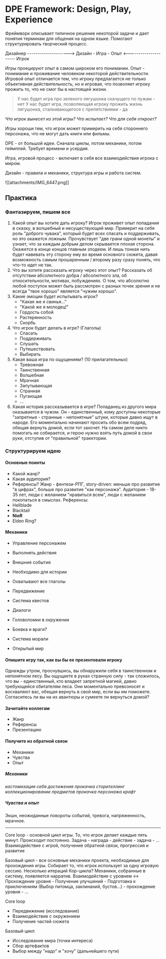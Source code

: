 # DPE Framework: Design, Play, Experience

Фреймворк описывает типичное решение некоторой задачи и дает понятия терминам для общения на одном языке. Помогают структурировать творческий процесс.

Дизайнер
--------------------->
Дизайн - Игра - Опыт
<---------------------
Игрок

Игры проецируют опыт в самом широком его понимании. Опыт - понимание и проживание человеком некоторой действительности. Игровой опыт отличается тем, что игроку предлагается не только объективная действительность, но и игровая, что позволяет игроку прожить то, что не смог бы в настоящей жизни.

>У нас будет игра про зеленого лягушонка скачущего по лужам - нет
>У нас будет игра, позволяющая игроку прожить жизнь лягушонка, сталкивающегося с препятствиями - да

*Что игрок вынесет из этой игры? Что испытает? Что для себя откроет?*

Игры хороши тем, что игрок может примерить на себя стороннего персонажа, что не могут дать книги или фильмы.

DPE - от большой идеи. Сначала циклы, потом механики, потом геймплей. Требует времени и усердия.

Игра, игровой процесс - включает в себя все взаимодействия игрока с миром.

Дизайн - правила и механики, структура игры и работа систем.

![[attachments/IMG_6447.png]]

## Практика

### Фантазируем, пишем все
1. Какой опыт вы хотите дать игроку?
	Игрок проживет опыт попадания в сказку, в волшебный и несуществующий мир. Примерит на себя роль "доброго чувака", который будет всех спасать и поддерживать, но это окажется ложным. Прочувствует "две грани одной монеты" и узнает, что за каждым добрым делом скрывается плохая сторона. Окажется в конце концов главным злодеем. И лишь тонкая нить будет навевать эту сторону ему во время основного сюжета, давая возможность самым прошаренным / второму разу сразу понять, что что-то идет не так.
2. Что вы хотите рассказать игроку через этот опыт?
	Рассказать об отсутствии абсолютного добра / абсолютного зла, об относительности, мотивах, побуждениях. О том, что абсолютно любой поступок может быть рассмотрен с разных точек зрения и не всегда "твое хорошо" является "чужим хорошо".
3. Какие эмоции будет испытывать игрок?
	- "Какая же я свинья..."
	- "Какой же я молодец!"
	- Гордость собой
	- Растерянность
	- Скорбь
4. Что игрок будет делать в игре? (Глаголы)
	- Спасать
	- Поддерживать
	- Слушать
	- Путешествовать
	- Выбирать
5. Какая ваша игра по ощущениям? (10 прилагательных)
	- Тревожная
	- Таинственная
	- Волшебная
	- Мрачная
	- Запутывающая
	- Странная
	- Пугающая
	- ...
6. Какая история рассказывается в игре?
	Попаданец из другого мира оказывается в чужом. Он - единственный, кому доступны некоторые "запретные - странные - непонятные" штуки, которые давно ищут в народе. Его моментально начинают просить обо всем подряд, обещая вернуть домой, если тот захочет. На самом деле никто помогать не собирается, и герою нужно взять путь домой в свои руки, отступив от "правильной" траектории.

### Структурируем идею
#### Основные поинты
- Какой жанр?
- Какая аудитория?
- Референсы?
Жанр - фентези-РПГ, story-driven: меньше про развитие "в цифрах", больше про развитие "как персонажа".
Аудитория - 18-35 лет, люди с желанием "нравиться всем", люди с желанием покопаться в смыслах.
Референсы:
- Hellblade
- Blacktail
- **NieR**
- Elden Ring?

#### Механики
- Управление персонажем
- Выполнять действия
- Внешние события
- Необходимо для истории
- Охватывают все глаголы

- Передвижение
- Система квестов
- Диалоги
- Головоломки в окружении
- Боевка и враги?
- Система морали
- Открытый мир

#### Опишите игру так, как вы бы ее презентовали игроку
Однажды утром, проснувшись, вы обнаружили себя в таинственном и непонятном лесу. Вы ощущаете в руках странную силу - так сложилось, что вы - единственный, кто владеет запретной магией, давно требующейся обитателям леса. Они моментально превозносят и восхваляют вас, обещая вернуть в свой мир, если вы им поможете. Согласитесь ли вы на их авантюры и сумеете ли вернуться домой?

#### Зачитайте коллегам
- Жанр
- Референсы
- Презентацию

#### Получите из обратной связи
- Механики
- Чувства
- Опыт

##### Механики
*кастомизация себя*
*достижения*
*прокачка*
*cторителлинг*
*коллекционирование предметов*
*прокачка персонажа*
*крафт*

##### Чувства и опыт
Экшн, неожиданные повороты событий, тревога, напряженность, мрачное.

---
Core loop - основной цикл игры. То, что игрок делает каждые пять минут. Происходит постоянно.
	Задача - награда - действие - задача - ...
	Взаимодействие с игрой, получение обратной связи, прогрессия и развитие
	
Базовый цикл - все основные механики проекта, необходимые для прохождения игры. Собирает то, что игрок использует за одну игровую сессию. Несколько итераций Кор-цикла? Механики, собранные в систему, появляется нарратив.
	Взаимодействие с уровнем <-> Прохождение уровня - Получение улучшений - Подготовка к приключениям (Выбор питомца, заклинаний, бустов...) - прохождение уровня - ...

Core loop
- Передвижение (исследование)
- Взаимодействие с окружением
- Получение частей сюжета

Базовый цикл
- Исследование мира (точки интереса)
- Сбор артефактов
- Выбор между "надо" и "хочу" (дальнейшего пути)